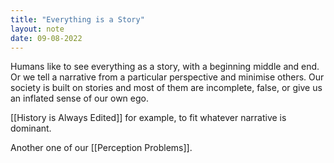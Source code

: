 ```yaml
---
title: "Everything is a Story"
layout: note
date: 09-08-2022
---
```


Humans like to see everything as a story, with a beginning middle and end. Or we tell a narrative from a particular perspective and minimise others. Our society is built on stories and most of them are incomplete, false, or give us an inflated sense of our own ego.

[[History is Always Edited]] for example, to fit whatever narrative is dominant. 

Another one of our [[Perception Problems]].
